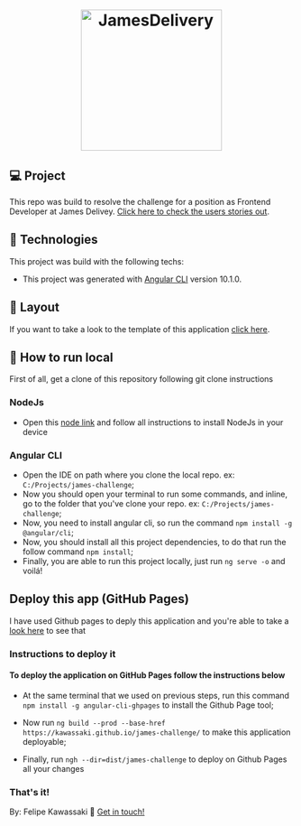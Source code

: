 
<h1 align="center">
    <img alt="JamesDelivery" title="#JamesDelivery" src="https://raw.githubusercontent.com/james-delivery/frontend-challenge/5d22c168a743de955ab261d1a415320e81e4ebf1/assets/logo.svg" width="250px" />
</h1>

## 💻 Project

This repo was build to resolve the challenge for a position as Frontend Developer at James Delivey.
[Click here to check the users stories out](https://github.com/james-delivery/frontend-challenge).

## :rocket: Technologies

This project was build with the following techs:

- This project was generated with [Angular CLI](https://github.com/angular/angular-cli) version 10.1.0.


## 🔖 Layout

If you want to take a look to the template of this application [click here](https://www.figma.com/file/6Z1eafamhmHr6n7DWbm4I9/Teste-James?node-id=0%3A1).


## 🔧 How to run local
 First of all, get a clone of this repository following git clone instructions
 
 ### NodeJs
   - Open this [node link](https://nodejs.org/en/) and follow all instructions to install NodeJs in your device

 ### Angular CLI
   - Open the IDE on path where you clone the local repo. ex: `C:/Projects/james-challenge`;
   - Now you should open your terminal to run some commands, and inline, go to the folder that you've clone your repo. ex: `C:/Projects/james-challenge`;
   - Now, you need to install angular cli, so run the command `npm install -g @angular/cli`;
   - Now, you should install all this project dependencies, to do that run the follow command `npm install`;
   - Finally, you are able to run this project locally, just run `ng serve -o` and voilá!

## Deploy this app (GitHub Pages)

  I have used Github pages to deply this application and you're able to take a [look here](https://kawassaki.github.io/james-challenge/dashboard) to see that

  ### Instructions to deploy it
  #### To deploy the application on GitHub Pages follow the instructions below

  - At the same terminal that we used on previous steps, run this command `npm install -g angular-cli-ghpages` to install the Github Page tool;

  - Now run `ng build --prod --base-href https://kawassaki.github.io/james-challenge/` to make this application deployable;

  - Finally, run `ngh --dir=dist/james-challenge` to deploy on Github Pages all your changes

  ### That's it!

By: Felipe Kawassaki :wave: [Get in touch!](https://www.linkedin.com/in/felipe-kawassaki-335697118/)
